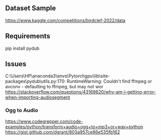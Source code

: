 ## Dataset Sample
https://www.kaggle.com/competitions/birdclef-2022/data


## Requirements
pip install pydub

## Issues
C:\Users\HP\anaconda3\envs\Pytorchgpu\lib\site-packages\pydub\utils.py:170: RuntimeWarning: Couldn't find ffmpeg or avconv - defaulting to ffmpeg, but may not wor
https://stackoverflow.com/questions/43169620/why-am-i-getting-error-when-importing-audiosegment

### Ogg to Audio
https://www.codegrepper.com/code-examples/python/transform+audio+ogg+to+mp3+or+wav+python
https://gist.github.com/dgrant/803a957ce86e535fb162
